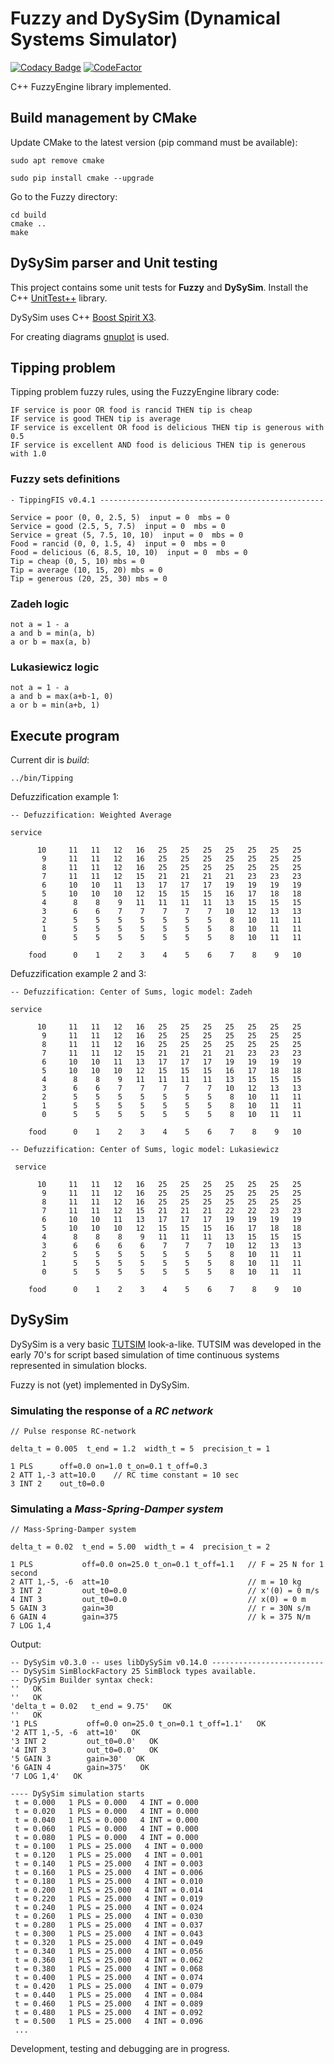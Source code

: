 # Fuzzy and DySySim (Dynamical Systems Simulator)

[![Codacy Badge](https://api.codacy.com/project/badge/Grade/bf89c5a36cb9439182fa7d20216c0973)](https://www.codacy.com/project/josokw/Fuzzy/dashboard?utm_source=github.com&amp;utm_medium=referral&amp;utm_content=josokw/Fuzzy&amp;utm_campaign=Badge_Grade_Dashboard)
[![CodeFactor](https://www.codefactor.io/repository/github/josokw/fuzzy/badge)](https://www.codefactor.io/repository/github/josokw/fuzzy)

C++ FuzzyEngine library implemented.

## Build management by CMake

Update CMake to the latest version (pip command must be available):

    sudo apt remove cmake

    sudo pip install cmake --upgrade

Go to the Fuzzy directory:

    cd build
    cmake ..
    make

## DySySim parser and Unit testing

This project contains some unit tests for **Fuzzy** and **DySySim**.
Install the C++ [UnitTest++](https://github.com/unittest-cpp/unittest-cpp) library.

DySySim uses C++ [Boost Spirit X3](https://www.boost.org/doc/libs/develop/libs/spirit/doc/x3/html/index.html).

For creating diagrams [gnuplot](http://www.gnuplot.info) is used.

## Tipping problem

Tipping problem fuzzy rules, using the FuzzyEngine library code:

    IF service is poor OR food is rancid THEN tip is cheap
    IF service is good THEN tip is average
    IF service is excellent OR food is delicious THEN tip is generous with 0.5
    IF service is excellent AND food is delicious THEN tip is generous with 1.0

### Fuzzy sets definitions

    - TippingFIS v0.4.1 --------------------------------------------------

    Service = poor (0, 0, 2.5, 5)  input = 0  mbs = 0
    Service = good (2.5, 5, 7.5)  input = 0  mbs = 0
    Service = great (5, 7.5, 10, 10)  input = 0  mbs = 0
    Food = rancid (0, 0, 1.5, 4)  input = 0  mbs = 0
    Food = delicious (6, 8.5, 10, 10)  input = 0  mbs = 0
    Tip = cheap (0, 5, 10) mbs = 0
    Tip = average (10, 15, 20) mbs = 0
    Tip = generous (20, 25, 30) mbs = 0

### Zadeh logic

    not a = 1 - a
    a and b = min(a, b)
    a or b = max(a, b)

### Lukasiewicz logic

    not a = 1 - a
    a and b = max(a+b-1, 0)
    a or b = min(a+b, 1)

## Execute program

Current dir is *build*:

    ../bin/Tipping

Defuzzification example 1:

    -- Defuzzification: Weighted Average

    service

          10     11   11   12   16   25   25   25   25   25   25   25
           9     11   11   12   16   25   25   25   25   25   25   25
           8     11   11   12   16   25   25   25   25   25   25   25
           7     11   11   12   15   21   21   21   21   23   23   23
           6     10   10   11   13   17   17   17   19   19   19   19
           5     10   10   10   12   15   15   15   16   17   18   18
           4      8    8    9   11   11   11   11   13   15   15   15
           3      6    6    7    7    7    7    7   10   12   13   13
           2      5    5    5    5    5    5    5    8   10   11   11
           1      5    5    5    5    5    5    5    8   10   11   11
           0      5    5    5    5    5    5    5    8   10   11   11

        food      0    1    2    3    4    5    6    7    8    9   10

Defuzzification example 2 and 3:

    -- Defuzzification: Center of Sums, logic model: Zadeh

    service

          10     11   11   12   16   25   25   25   25   25   25   25
           9     11   11   12   16   25   25   25   25   25   25   25
           8     11   11   12   16   25   25   25   25   25   25   25
           7     11   11   12   15   21   21   21   21   23   23   23
           6     10   10   11   13   17   17   17   19   19   19   19
           5     10   10   10   12   15   15   15   16   17   18   18
           4      8    8    9   11   11   11   11   13   15   15   15
           3      6    6    7    7    7    7    7   10   12   13   13
           2      5    5    5    5    5    5    5    8   10   11   11
           1      5    5    5    5    5    5    5    8   10   11   11
           0      5    5    5    5    5    5    5    8   10   11   11

        food      0    1    2    3    4    5    6    7    8    9   10

    -- Defuzzification: Center of Sums, logic model: Lukasiewicz

     service

          10     11   11   12   16   25   25   25   25   25   25   25
           9     11   11   12   16   25   25   25   25   25   25   25
           8     11   11   12   16   25   25   25   25   25   25   25
           7     11   11   12   15   21   21   21   22   22   23   23
           6     10   10   11   13   17   17   17   19   19   19   19
           5     10   10   10   12   15   15   15   16   17   18   18
           4      8    8    8    9   11   11   11   13   15   15   15
           3      6    6    6    6    7    7    7   10   12   13   13
           2      5    5    5    5    5    5    5    8   10   11   11
           1      5    5    5    5    5    5    5    8   10   11   11
           0      5    5    5    5    5    5    5    8   10   11   11

        food      0    1    2    3    4    5    6    7    8    9   10

## DySySim

DySySim is a very basic [TUTSIM](http://tutsim.com/) look-a-like. TUTSIM was developed in the early 70's for script based simulation of time continuous systems represented in simulation blocks. 

Fuzzy is not (yet) implemented in DySySim.

### Simulating the response of a *RC network*

```
// Pulse response RC-network

delta_t = 0.005  t_end = 1.2  width_t = 5  precision_t = 1

1 PLS      off=0.0 on=1.0 t_on=0.1 t_off=0.3
2 ATT 1,-3 att=10.0    // RC time constant = 10 sec
3 INT 2    out_t0=0.0
```

### Simulating a *Mass-Spring-Damper system*

```
// Mass-Spring-Damper system

delta_t = 0.02  t_end = 5.00  width_t = 4  precision_t = 2

1 PLS           off=0.0 on=25.0 t_on=0.1 t_off=1.1   // F = 25 N for 1 second
2 ATT 1,-5, -6  att=10                               // m = 10 kg
3 INT 2         out_t0=0.0                           // x'(0) = 0 m/s
4 INT 3         out_t0=0.0                           // x(0) = 0 m
5 GAIN 3        gain=30                              // r = 30N s/m
6 GAIN 4        gain=375                             // k = 375 N/m
7 LOG 1,4
```

Output:

```
-- DySySim v0.3.0 -- uses libDySySim v0.14.0 -------------------------
-- DySySim SimBlockFactory 25 SimBlock types available.
-- DySySim Builder syntax check:
''   OK
''   OK
'delta_t = 0.02   t_end = 9.75'   OK  
''   OK
'1 PLS           off=0.0 on=25.0 t_on=0.1 t_off=1.1'   OK  
'2 ATT 1,-5, -6  att=10'   OK  
'3 INT 2         out_t0=0.0'   OK  
'4 INT 3         out_t0=0.0'   OK  
'5 GAIN 3        gain=30'   OK  
'6 GAIN 4        gain=375'   OK  
'7 LOG 1,4'   OK  

---- DySySim simulation starts
 t = 0.000   1 PLS = 0.000   4 INT = 0.000   
 t = 0.020   1 PLS = 0.000   4 INT = 0.000   
 t = 0.040   1 PLS = 0.000   4 INT = 0.000   
 t = 0.060   1 PLS = 0.000   4 INT = 0.000   
 t = 0.080   1 PLS = 0.000   4 INT = 0.000   
 t = 0.100   1 PLS = 25.000   4 INT = 0.000   
 t = 0.120   1 PLS = 25.000   4 INT = 0.001   
 t = 0.140   1 PLS = 25.000   4 INT = 0.003   
 t = 0.160   1 PLS = 25.000   4 INT = 0.006   
 t = 0.180   1 PLS = 25.000   4 INT = 0.010   
 t = 0.200   1 PLS = 25.000   4 INT = 0.014   
 t = 0.220   1 PLS = 25.000   4 INT = 0.019   
 t = 0.240   1 PLS = 25.000   4 INT = 0.024   
 t = 0.260   1 PLS = 25.000   4 INT = 0.030   
 t = 0.280   1 PLS = 25.000   4 INT = 0.037   
 t = 0.300   1 PLS = 25.000   4 INT = 0.043   
 t = 0.320   1 PLS = 25.000   4 INT = 0.049   
 t = 0.340   1 PLS = 25.000   4 INT = 0.056   
 t = 0.360   1 PLS = 25.000   4 INT = 0.062   
 t = 0.380   1 PLS = 25.000   4 INT = 0.068   
 t = 0.400   1 PLS = 25.000   4 INT = 0.074   
 t = 0.420   1 PLS = 25.000   4 INT = 0.079   
 t = 0.440   1 PLS = 25.000   4 INT = 0.084   
 t = 0.460   1 PLS = 25.000   4 INT = 0.089   
 t = 0.480   1 PLS = 25.000   4 INT = 0.092   
 t = 0.500   1 PLS = 25.000   4 INT = 0.096   
 ...
 ```

Development, testing and debugging are in progress.
